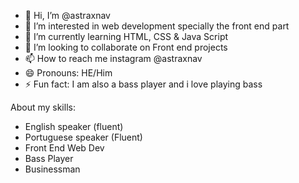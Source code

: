 - 👋 Hi, I’m @astraxnav
- 👀 I’m interested in web development specially the front end part
- 🌱 I’m currently learning HTML, CSS & Java Script
- 💞️ I’m looking to collaborate on Front end projects
- 📫 How to reach me instagram @astraxnav
- 😄 Pronouns: HE/Him
- ⚡ Fun fact: I am also a bass player and i love playing bass

About my skills:

- English speaker (fluent)
- Portuguese speaker (Fluent)
- Front End Web Dev
- Bass Player
- Businessman
